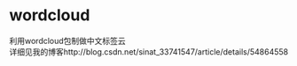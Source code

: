 # wordcloud
利用wordcloud包制做中文标签云<br>详细见我的博客http://blog.csdn.net/sinat_33741547/article/details/54864558
